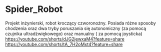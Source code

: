 # Spider_Robot
Projekt inżynierski, robot kroczący czworonożny. Posiada różne sposoby chodzenia oraz dwa tryby poruszania się autonomiczny (za pomocą czujnika ultradźwiękowego) oraz manualny ( za pomocą joysticka)
https://youtube.com/shorts/dJG2jewxaM4?feature=share
https://youtube.com/shorts/tA_7H2oMxt4?feature=share
